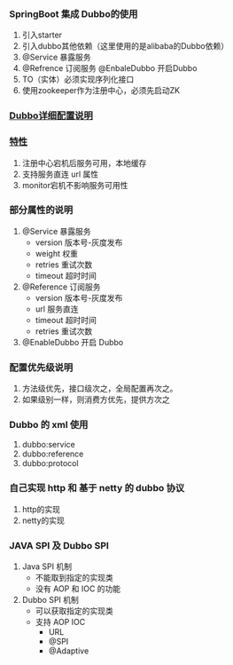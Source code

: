 ### SpringBoot 集成 Dubbo的使用

1. 引入starter
2. 引入dubbo其他依赖（这里使用的是alibaba的Dubbo依赖）
3. @Service 暴露服务
4. @Refrence 订阅服务
    @EnbaleDubbo 开启Dubbo
5. TO（实体）必须实现序列化接口
6. 使用zookeeper作为注册中心，必须先启动ZK

### [Dubbo详细配置说明](http://dubbo.apache.org/zh-cn/docs/user/configuration/xml.html) 

### [特性](http://dubbo.apache.org/zh-cn/docs/user/preface/architecture.html)
1. 注册中心宕机后服务可用，本地缓存
2. 支持服务直连 url 属性
3. monitor宕机不影响服务可用性


### 部分属性的说明
1. @Service 暴露服务
    - version 版本号-灰度发布
    - weight 权重
    - retries 重试次数
    - timeout 超时时间
2. @Reference 订阅服务 
    - version 版本号-灰度发布
    - url 服务直连
    - timeout 超时时间
    - retries 重试次数
3. @EnableDubbo 开启 Dubbo


### 配置优先级说明
1. 方法级优先，接口级次之，全局配置再次之。
2. 如果级别一样，则消费方优先，提供方次之





### Dubbo 的 xml 使用
1. dubbo:service
2. dubbo:reference
3. dubbo:protocol

### 自己实现 http 和 基于 netty 的 dubbo 协议 
1. http的实现
2. netty的实现

### JAVA SPI 及 Dubbo SPI
1. Java SPI 机制
    - 不能取到指定的实现类
    - 没有 AOP 和 IOC 的功能
2. Dubbo SPI 机制
    - 可以获取指定的实现类
    - 支持 AOP IOC
        - URL
        - @SPI
        - @Adaptive
        
